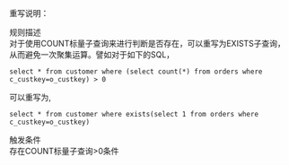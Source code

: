 重写说明：


规则描述  
对于使用COUNT标量子查询来进行判断是否存在，可以重写为EXISTS子查询，从而避免一次聚集运算。譬如对于如下的SQL，
```
select * from customer where (select count(*) from orders where c_custkey=o_custkey) > 0
```
可以重写为,
```
select * from customer where exists(select 1 from orders where c_custkey=o_custkey)
```

触发条件  
存在COUNT标量子查询>0条件
